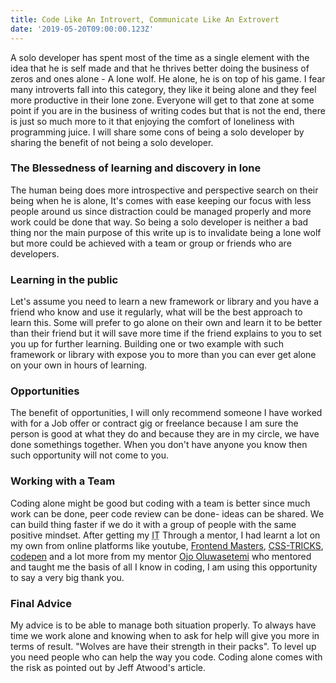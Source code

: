 ```yaml
---
title: Code Like An Introvert, Communicate Like An Extrovert
date: '2019-05-20T09:00:00.123Z'
---
```


A solo developer has spent most of the time as a single element with the idea that he is self made and that he thrives better doing the business of zeros and ones alone - A lone wolf. He alone, he is on top of his game. I fear many introverts fall into this category, they like it being alone and they feel more productive in their lone zone. Everyone will get to that zone at some point if you are in the business of writing codes but that is not the end, there is just so much more to it that enjoying the comfort of loneliness with programming juice. I will share some cons of being a solo developer by sharing the benefit of not being a solo developer.

### The Blessedness of learning and discovery in lone

The human being does more introspective and perspective search on their being when he is alone, It's comes with ease keeping our focus with less people around us since distraction could be managed properly and more work could be done that way. So being a solo developer is neither a bad thing nor the main purpose of this write up is to invalidate being a lone wolf but more could be achieved with a team or group or friends who are developers.

<!-- ### Benefit of using the public like [@swyx](https://twitter.com/swyx) suggests

A major benefit that community of developers gives is the benefit of turning that lone developer with less people to access more networks via meetups and conferences. The first community I joined was the freecodecamp community where all the business was done online and you could ask questions and get immediate response which in the end saved me some time compared to waiting on yourself to debug alone on your own. "Your net worth can be determined by your network". Trying to step out of that comfort zone is not that bad after all. -->

### Learning in the public

Let's assume you need to learn a new framework or library and you have a friend who know and use it regularly, what will be the best approach to learn this. Some will prefer to go alone on their own and learn it to be better than their friend but it will save more time if the friend explains to you to set you up for further learning. Building one or two example with such framework or library with expose you to more than you can ever get alone on your own in hours of learning.

### Opportunities

The benefit of opportunities, I will only recommend someone I have worked with for a Job offer or contract gig or freelance because I am sure the person is good at what they do and because they are in my circle, we have done somethings together. When you don't have anyone you know then such opportunity will not come to you.

### Working with a Team

Coding alone might be good but coding with a team is better since much work can be done, peer code review can be done- ideas can be shared. We can build thing faster if we do it with a group of people with the same positive mindset. After getting my <abbr title="Industrial Training">IT</abbr> Through a mentor, I had learnt a lot on my own from  online platforms like youtube, [Frontend Masters](https://frontendmasters.com/courses/), [CSS-TRICKS](https://css-tricks.com), [codepen](https://codepen.io) and a lot more from my mentor [Ojo Oluwasetemi](https://mobile.twitter.com/setemiojo) who mentored and taught me the basis of all I know in coding, I am using this opportunity to say a very big thank you. 

### Final Advice

My advice is to be able to manage both situation properly. To always have time we work alone and knowing when to ask for help will give you more in terms of result. "Wolves are have their strength in their packs". To level up you need people who can help the way you code. Coding alone comes with the risk as pointed out by Jeff Atwood's article.
